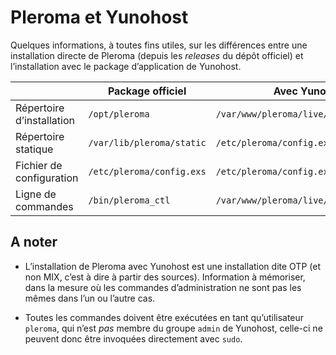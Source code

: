 # Pleroma et Yunohost

Quelques informations, à toutes fins utiles, sur les différences entre une installation directe de Pleroma (depuis les _releases_ du dépôt officiel) et l’installation avec le package d’application de Yunohost.

|                             | Package officiel           | Avec Yunohost                           |
| --------------------------- | -------------------------- | --------------------------------------- |
| Répertoire d’installation   | `/opt/pleroma`              | `/var/www/pleroma/live/`                 |
| Répertoire statique         | `/var/lib/pleroma/static`   | `/etc/pleroma/config.exs`                |
| Fichier de configuration    | `/etc/pleroma/config.exs`   | `/etc/pleroma/config.exs`                |
| Ligne de commandes          | `/bin/pleroma_ctl`         | `/var/www/pleroma/live/bin/pleroma_ctl`  |

## A noter

- L’installation de Pleroma avec Yunohost est une installation dite OTP (et non MIX, c’est à dire à partir des sources). Information à mémoriser, dans la mesure où les commandes d’administration ne sont pas les mêmes dans l’un ou l’autre cas.

- Toutes les commandes doivent être exécutées en tant qu’utilisateur `pleroma`, qui n’est _pas_ membre du groupe `admin` de Yunohost, celle-ci ne peuvent donc être invoquées directement avec `sudo`.
